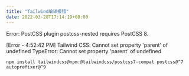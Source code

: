 ```yaml
---
title: "Tailwind编译报错"
date: 2022-03-28T17:14:19+08:00
---
```


Error: PostCSS plugin postcss-nested requires PostCSS 8.

[Error - 4:52:42 PM] Tailwind CSS: Cannot set property 'parent' of undefined
TypeError: Cannot set property 'parent' of undefined

``` shell
npm install tailwindcss@npm:@tailwindcss/postcss7-compat postcss@^7 autoprefixer@^9
```
